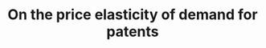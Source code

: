 ---
layout: default
description: Fees since 1980 at the European (EPO), the US and the Japanese patent
  offices.
title: On the price elasticity of demand for patents
url: http://www.gder.info/download_OBES_data.html
uuid: d76b71a1-2f43-447d-b296-a1b52db6e3d7
---